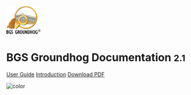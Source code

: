 <!-- _coverpage.md -->



![logo](_media/logo.png)

# BGS Groundhog Documentation <small>2.1</small>



[User Guide](main-content/userguide)
[Introduction](main-content/introduction)
[Download PDF](maincontent/groundhoguserguide.pdf)



<!-- background color -->
![color](#003042)


